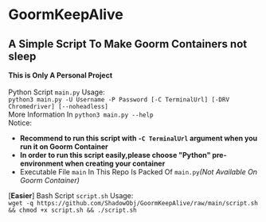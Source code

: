 # GoormKeepAlive
## A Simple Script To Make Goorm Containers not sleep
**This is Only A Personal Project** 
<br/><br/>
Python Script `main.py` Usage:
<br/>
`python3 main.py -U Username -P Password [-C TerminalUrl] [-DRV Chromedriver] [--noheadless]`
<br/>
More Information In `python3 main.py --help`
<br/>
Notice: 
- **Recommend to run this script with `-C TerminalUrl` argument when you run it on Goorm Container**
- **In order to run this script easily,please choose "Python" pre-environment when creating your container**
- Executable File `main` In This Repo Is Packed Of `main.py`*(Not Available On Goorm Container)*

[**Easier**] Bash Script `script.sh` Usage:
<br/>
`wget -q https://github.com/ShadowObj/GoormKeepAlive/raw/main/script.sh && chmod +x script.sh && ./script.sh`
